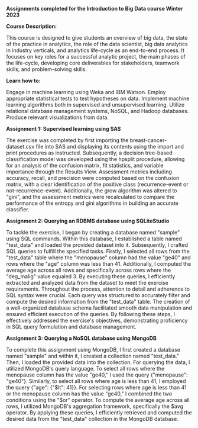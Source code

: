 **Assignments completed for the Introduction to Big Data course Winter 2023**

**Course Description:**

This course is designed to give students an overview of big data, the state of the practice in analytics, the role of the data scientist, 
big data analytics in industry verticals, and analytics life-cycle as an end-to-end process. It focuses on key roles for a successful 
analytic project, the main phases of the life-cycle, developing core deliverables for stakeholders, teamwork skills, and problem-solving skills.

**Learn how to:**

Engage in machine learning using Weka and IBM Watson.
Employ appropriate statistical tests to test hypotheses on data.
Implement machine learning algorithms both in supervised and unsupervised learning.
Utilize relational database management systems, NoSQL, and Hadoop databases.
Produce relevant visualizations from data.

**Assignment 1: Supervised learning using SAS**

The exercise was completed by first importing the breast-cancer-dataset.csv file into SAS and displaying its contents using the import and print procedures as instructed. 
Subsequently, a decision tree-based classification model was developed using the hpsplit procedure, allowing for an analysis of the confusion matrix, fit statistics, 
and variable importance through the Results View. Assessment metrics including accuracy, recall, and precision were computed based on the confusion matrix, with a clear 
identification of the positive class (recurrence-event or not-recurrence-event). Additionally, the grow algorithm was altered to "gini", and the assessment metrics were 
recalculated to compare the performance of the entropy and gini algorithms in building an accurate classifier.

**Assignment 2: Querying an RDBMS database using SQLiteStudio**

To tackle the exercise, I began by creating a database named "sample" using SQL commands. Within this database, I established a table named "test_data" and loaded the provided
dataset into it. Subsequently, I crafted SQL queries to fulfill the specified tasks. Firstly, I selected all rows from the "test_data" table where the "menopause" column had the 
value "ge40" and rows where the "age" column was less than 41. Additionally, I computed the average age across all rows and specifically across rows where the "deg_malig" value equaled 3. 
By executing these queries, I efficiently extracted and analyzed data from the dataset to meet the exercise requirements.
Throughout the process, attention to detail and adherence to SQL syntax were crucial. Each query was structured to accurately filter and compute the desired information from the "test_data" table. 
The creation of a well-organized database schema facilitated smooth data manipulation and ensured efficient execution of the queries. By following these steps, I effectively addressed the exercise's 
objectives, demonstrating proficiency in SQL query formulation and database management.

**Assignment 3: Querying a NoSQL database using MongoDB**

To complete this assignment using MongoDB, I first created a database named "sample" and within it, I created a collection named "test_data." Then, I loaded the provided data into the collection. 
For querying the data, I utilized MongoDB's query language. To select all rows where the menopause column has the value "ge40," I used the query {"menopause": "ge40"}. Similarly, to select all rows 
where age is less than 41, I employed the query {"age": {"$lt": 41}}. For selecting rows where age is less than 41 or the menopause column has the value "ge40," I combined the two conditions using 
the "$or" operator. To compute the average age across all rows, I utilized MongoDB's aggregation framework, specifically the $avg operator. By applying these queries, I efficiently retrieved and 
computed the desired data from the "test_data" collection in the MongoDB database.
